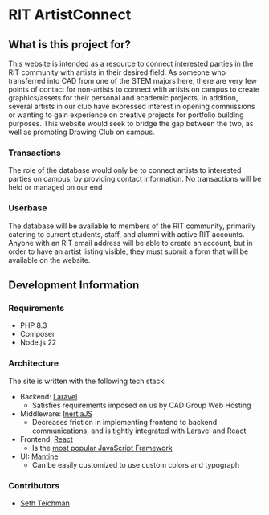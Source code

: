# RIT ArtistConnect

## What is this project for?

This website is intended as a resource to connect interested parties in the RIT
community with artists in their desired field. As someone who transferred into CAD
from one of the STEM majors here, there are very few points of contact for
non-artists to connect with artists on campus to create graphics/assets for their
personal and academic projects. In addition, several artists in our club have
expressed interest in opening commissions or wanting to gain experience on
creative projects for portfolio building purposes. This website would seek to bridge
the gap between the two, as well as promoting Drawing Club on campus.

### Transactions

The role of the database would only be to connect artists to interested parties on
campus, by providing contact information. No transactions will be held or managed
on our end

### Userbase

The database will be available to members of the RIT community, primarily catering
to current students, staff, and alumni with active RIT accounts. Anyone with an RIT
email address will be able to create an account, but in order to have an artist listing
visible, they must submit a form that will be available on the website.

## Development Information

### Requirements

- PHP 8.3
- Composer
- Node.js 22

### Architecture

The site is written with the following tech stack:
- Backend: [Laravel](https://laravel.com)
  - Satisfies requirements imposed on us by CAD Group Web Hosting 
- Middleware: [InertiaJS](https://inertiajs.com)
  - Decreases friction in implementing frontend to backend
    communications, and is tightly integrated with Laravel and React
- Frontend: [React](https://react.dev)
  - Is the [most popular JavaScript Framework](https://2024.stateofjs.com/en-US/libraries/front-end-frameworks/) 
- UI: [Mantine](https://mantine.dev)
  - Can be easily customized to use custom colors and typograph

### Contributors

- [Seth Teichman](https://github.com/smt5541)